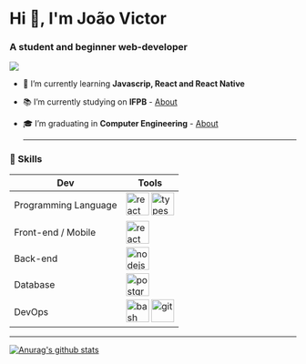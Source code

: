 <h1 align="left">Hi 👋, I'm João Victor</h1>
<h3 align="left">A student and beginner web-developer</h3>

<img src="https://images.squarespace-cdn.com/content/v1/5c4ece0e3917ee277d32eaf3/1570377651006-66VIFZBMXEVW6C08K8IU/ke17ZwdGBToddI8pDm48kBqqND5mgkKRd_H6dVpHHSdZw-zPPgdn4jUwVcJE1ZvWQUxwkmyExglNqGp0IvTJZamWLI2zvYWH8K3-s_4yszcp2ryTI0HqTOaaUohrI8PIvANRUSIY77cigVEtw97K9jfur1bnfb1asMu_UdPnkW8/mo+2nd+comm+%28online+use%29.gif?format=">

- 🌱 I’m currently learning **Javascrip, React and React Native** 
 
- 📚 I’m currently studying on **IFPB**  - [About](https://www.ifpb.edu.br/campinagrande) 
  
- 🎓 I’m graduating in **Computer Engineering**  - [About](https://estudante.ifpb.edu.br/cursos/28/)
  
  <hr>
<h3> 🚀 Skills </h3>

| Dev | Tools |
|--|--|
| Programming Language|<img src="https://devicons.github.io/devicon/devicon.git/icons/javascript/javascript-original.svg" alt="react" width="40" height="40"/> <img src="https://devicons.github.io/devicon/devicon.git/icons/typescript/typescript-original.svg" alt="typescript" width="40" height="40"/>|
| Front-end / Mobile|<img src="https://devicons.github.io/devicon/devicon.git/icons/react/react-original-wordmark.svg" alt="react" width="40" height="40"/>|
| Back-end | <img src="https://devicons.github.io/devicon/devicon.git/icons/nodejs/nodejs-original.svg" alt="nodejs" width="40" height="40"/>  |
| Database | <img src="https://devicons.github.io/devicon/devicon.git/icons/postgresql/postgresql-original-wordmark.svg" alt="postgresql" width="40" height="40"/>  |
| DevOps | <img src="https://www.vectorlogo.zone/logos/gnu_bash/gnu_bash-icon.svg" alt="bash" width="40" height="40"/> <img src="https://www.vectorlogo.zone/logos/git-scm/git-scm-icon.svg" alt="git" width="40" height="40"/>|


 <hr>

[![Anurag's github stats](https://github-readme-stats.vercel.app/api?username=joaovictornsv&hide=prs,issues,contribs&show_icons=true&theme=radical)](https://github.com/anuraghazra/github-readme-stats)
